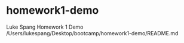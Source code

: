 # homework1-demo
Luke Spang Homework 1 Demo
/Users/lukespang/Desktop/bootcamp/homework1-demo/README.md
